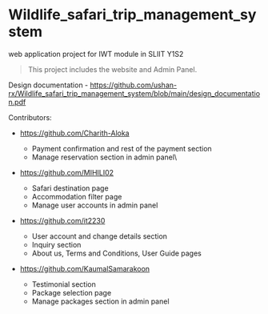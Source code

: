 # Wildlife_safari_trip_management_system
 web application project for IWT module in SLIIT Y1S2

> This project includes the website and Admin Panel.

Design documentation - https://github.com/ushan-rx/Wildlife_safari_trip_management_system/blob/main/design_documentation.pdf

 Contributors:

 * https://github.com/Charith-Aloka
   - Payment confirmation and rest of the payment section
   - Manage reservation section in admin panel\
   
 * https://github.com/MIHILI02
   - Safari destination page
   - Accommodation filter page
   - Manage user accounts in admin panel
 * https://github.com/it2230
   - User account and change details section
   - Inquiry section
   - About us, Terms and Conditions, User Guide pages
 * https://github.com/KaumalSamarakoon
   - Testimonial section
   - Package selection page
   - Manage packages section in admin panel
     
